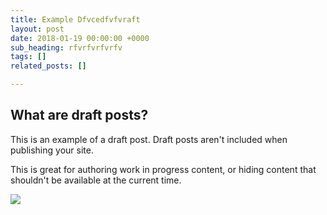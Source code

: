 ```yaml
---
title: Example Dfvcedfvfvraft
layout: post
date: 2018-01-19 00:00:00 +0000
sub_heading: rfvrfvrfvrfv
tags: []
related_posts: []

---
```

## What are draft posts?

This is an example of a draft post. Draft posts aren't included when publishing your site.

This is great for authoring work in progress content, or hiding content that shouldn't be available at the current time.

![](/uploads/2018/02/17/building.jpg)